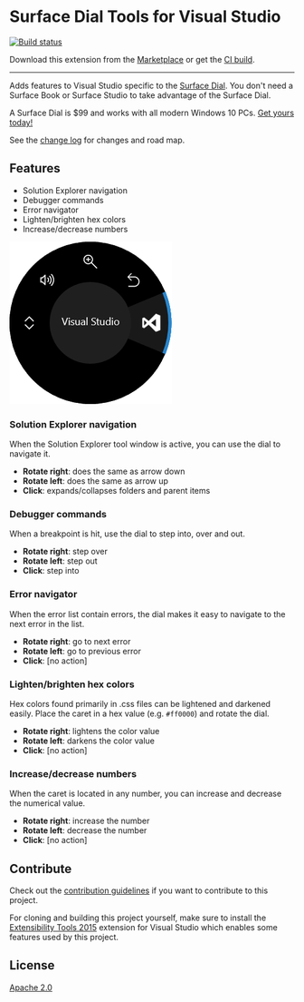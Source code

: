 # Surface Dial Tools for Visual Studio

[![Build status](https://ci.appveyor.com/api/projects/status/nk7vmh0assdw98da?svg=true)](https://ci.appveyor.com/project/madskristensen/dialtoolsforvs)

Download this extension from the [Marketplace](https://marketplace.visualstudio.com/items?itemName=MadsKristensen.SurfaceDialToolsforVisualStudio)
or get the [CI build](http://vsixgallery.com/extension/d4ce1d82-9bf6-4136-bd56-43cde615e0db/).

---------------------------------------

Adds features to Visual Studio specific to the [Surface Dial](https://www.microsoftstore.com/store/msusa/en_US/pdp/Surface-Dial/productID.5074013900). You don't need a Surface Book or Surface Studio to take advantage of the Surface Dial.

A Surface Dial is $99 and works with all modern Windows 10 PCs. [Get yours today!](https://www.microsoftstore.com/store/msusa/en_US/pdp/Surface-Dial/productID.5074013900)

See the [change log](CHANGELOG.md) for changes and road map.

## Features

- Solution Explorer navigation
- Debugger commands
- Error navigator
- Lighten/brighten hex colors
- Increase/decrease numbers

![Dial Menu](art/dial-menu.png)

### Solution Explorer navigation
When the Solution Explorer tool window is active, you can use the dial to navigate it.

- **Rotate right**: does the same as arrow down
- **Rotate left**: does the same as arrow up
- **Click**: expands/collapses folders and parent items

### Debugger commands
When a breakpoint is hit, use the dial to step into, over and out.

- **Rotate right**: step over
- **Rotate left**: step out
- **Click**: step into

### Error navigator
When the error list contain errors, the dial makes it easy to navigate to the next error in the list.

- **Rotate right**: go to next error
- **Rotate left**: go to previous error
- **Click**: [no action]

### Lighten/brighten hex colors
Hex colors found primarily in .css files can be lightened and darkened easily. Place the caret in a hex value (e.g. `#ff0000`) and rotate the dial.

- **Rotate right**: lightens the color value
- **Rotate left**: darkens the color value
- **Click**: [no action]

### Increase/decrease numbers
When the caret is located in any number, you can increase and decrease the numerical value.

- **Rotate right**: increase the number
- **Rotate left**: decrease the number
- **Click**: [no action]

## Contribute
Check out the [contribution guidelines](.github/CONTRIBUTING.md)
if you want to contribute to this project.

For cloning and building this project yourself, make sure
to install the
[Extensibility Tools 2015](https://visualstudiogallery.msdn.microsoft.com/ab39a092-1343-46e2-b0f1-6a3f91155aa6)
extension for Visual Studio which enables some features
used by this project.

## License
[Apache 2.0](LICENSE)